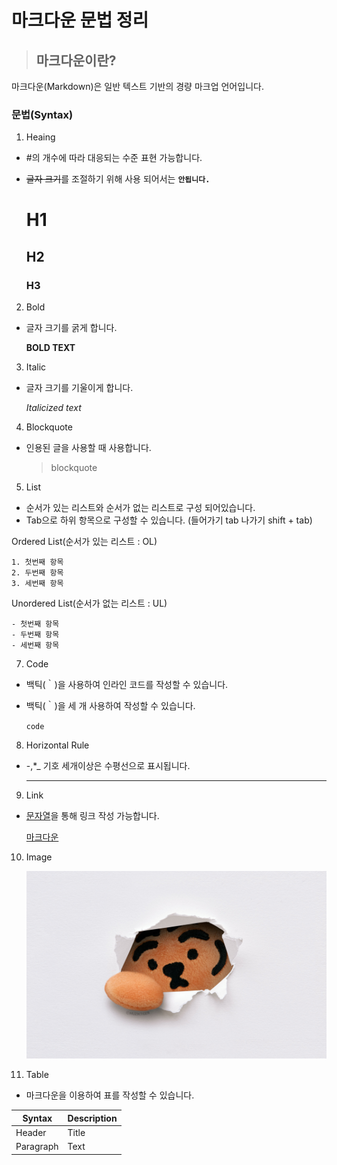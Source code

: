 # 마크다운 문법 정리

>## 마크다운이란?
 
마크다운(Markdown)은 일반 텍스트 기반의 경량 마크업 언어입니다. 

### 문법(Syntax)

1. Heaing

- #의 개수에 따라 대응되는 수준 표현 가능합니다.
- ~~글자 크기~~를 조절하기 위해 사용 되어서는 **`안됩니다.`**
  

    # H1
    ## H2
    ### H3

2. Bold
- 글자 크기를 굵게 합니다.

    **BOLD TEXT**


3. Italic
    
- 글자 크기를 기울이게 합니다.
   
    *Italicized text*

4. Blockquote
- 인용된 글을 사용할 때 사용합니다.

    > blockquote

5. List
- 순서가 있는 리스트와 순서가 없는 리스트로 구성 되어있습니다.
- Tab으로 하위 항목으로 구성할 수 있습니다. (들어가기 tab 나가기 shift + tab)

 Ordered List(순서가 있는 리스트 : OL)

    1. 첫번째 항목
    2. 두번째 항목
    3. 세번째 항목


 Unordered List(순서가 없는 리스트 : UL)

    - 첫번째 항목
    - 두번째 항목
    - 세번째 항목

7. Code
- 백틱(｀)을 사용하여 인라인 코드를 작성할 수 있습니다.
- 백틱(｀)을 세 개 사용하여 작성할 수 있습니다.
    
    `code`

8. Horizontal Rule
- -,*_ 기호 세개이상은 수평선으로 표시됩니다.
    
    ---

9. Link

- [문자열](url)을 통해 링크 작성 가능합니다.

    [마크다운](https://www.markdownguide.org/cheat-sheet/)

10. Image

    ![무직이](호랑펀치.jpeg)


11. Table
- 마크다운을 이용하여 표를 작성할 수 있습니다.

| Syntax | Description |
| ----------- | ----------- |
| Header | Title |
| Paragraph | Text |


